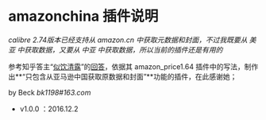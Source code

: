 # amazonchina 插件说明

*calibre 2.74版本已经支持从 amazon.cn 中获取元数据和封面，不过我既要从 美亚 中获取数据，又要从 中亚 中获取数据，所以当前的插件还是有用的*

参考知乎答主“[似饮清露](https://www.zhihu.com/people/lousi/answers)”的[回答](https://www.zhihu.com/question/22378030/answer/50966122)，依据其 amazon_price1.64 插件中的写法，制作出**“只包含从亚马逊中国获取原数据和封面”**功能的插件，在此感谢她；

by Beck _bk1198#163.com_

 + v1.0.0 ：2016.12.2

